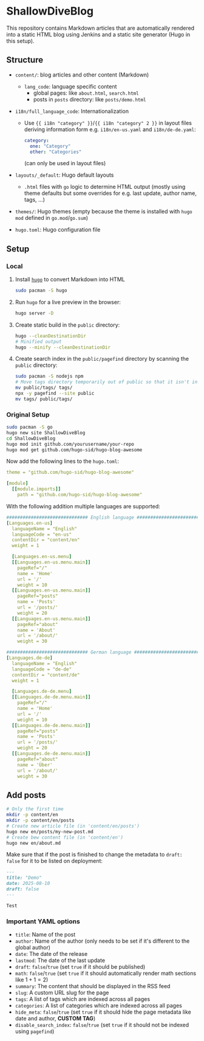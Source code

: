 # ShallowDiveBlog

This repository contains Markdown articles that are automatically rendered into a static HTML blog using Jenkins and a static site generator (Hugo in this setup).

## Structure

- `content/`: blog articles and other content (Markdown)
  - `lang_code`: language specific content
    - global pages: like `about.html`, `search.html`
    - posts in `posts` directory: like `posts/demo.html`
- `i18n/full_language_code`: Internationalization
  - Use `{{ i18n "category" }}`/`{{ i18n "category" 2 }}` in layout files deriving information form e.g. `i18n/en-us.yaml` and `i18n/de-de.yaml`:

    ```yaml
    category:
      one: "Category"
      other: "Categories"
    ```

    (can only be used in layout files)

- `layouts/_default`: Hugo default layouts
  - `.html` files with `go` logic to determine HTML output (mostly using theme defaults but some overrides for e.g. last update, author name, tags, ...)
- `themes/`: Hugo themes (empty because the theme is installed with `hugo mod` defined in `go.mod`/`go.sum`)
- `hugo.toml`: Hugo configuration file

## Setup

### Local

1. Install [`hugo`](https://gohugo.io/) to convert Markdown into HTML

   ```sh
   sudo pacman -S hugo
   ```

2. Run `hugo` for a live preview in the browser:

   ```sh
   hugo server -D
   ```

3. Create static build in the `public` directory:

   ```sh
   hugo --cleanDestinationDir
   # Minified output
   hugo --minify --cleanDestinationDir
   ```

4. Create search index in the `public/pagefind` directory by scanning the `public` directory:

   ```sh
   sudo pacman -S nodejs npm
   # Move tags directory temporarily out of public so that it isn't indexed
   mv public/tags/ tags/
   npx -y pagefind --site public
   mv tags/ public/tags/
   ```

### Original Setup

```sh
sudo pacman -S go
hugo new site ShallowDiveBlog
cd ShallowDiveBlog
hugo mod init github.com/yourusername/your-repo
hugo mod get github.com/hugo-sid/hugo-blog-awesome
```

Now add the following lines to the `hugo.toml`:

```yaml
theme = "github.com/hugo-sid/hugo-blog-awesome"

[module]
  [[module.imports]]
    path = "github.com/hugo-sid/hugo-blog-awesome"
```

With the following addition multiple languages are supported:

```yaml
############################## English language ################################
[Languages.en-us]
  languageName = "English"
  languageCode = "en-us"
  contentDir = "content/en"
  weight = 1

  [Languages.en-us.menu]
  [[Languages.en-us.menu.main]]
    pageRef="/"
    name = 'Home'
    url = '/'
    weight = 10
  [[Languages.en-us.menu.main]]
    pageRef="posts"
    name = 'Posts'
    url = '/posts/'
    weight = 20
  [[Languages.en-us.menu.main]]
    pageRef="about"
    name = 'About'
    url = '/about/'
    weight = 30

############################## German language ################################
[Languages.de-de]
  languageName = "English"
  languageCode = "de-de"
  contentDir = "content/de"
  weight = 1

  [Languages.de-de.menu]
  [[Languages.de-de.menu.main]]
    pageRef="/"
    name = 'Home'
    url = '/'
    weight = 10
  [[Languages.de-de.menu.main]]
    pageRef="posts"
    name = 'Posts'
    url = '/posts/'
    weight = 20
  [[Languages.de-de.menu.main]]
    pageRef="about"
    name = 'Über'
    url = '/about/'
    weight = 30
```

## Add posts

```sh
# Only the first time
mkdir -p content/en
mkdir -p content/en/posts
# Create new article file (in 'content/en/posts')
hugo new en/posts/my-new-post.md
# Create bew content file (in 'content/en')
hugo new en/about.md
```

Make sure that if the post is finished to change the metadata to `draft: false` for it to be listed on deployment:

```markdown
---
title: "Demo"
date: 2025-08-10
draft: false
---

Test
```

### Important YAML options

- `title`: Name of the post
- `author`: Name of the author (only needs to be set if it's different to the global author)
- `date`: The date of the release
- `lastmod`: The date of the last update
- `draft`: `false`/`true` (set `true` if it should be published)
- `math`: `false`/`true` (set `true` if it should automatically render math sections like $1+1=2$)
- `summary`: The content that should be displayed in the RSS feed
- `slug`: A custom URL slug for the page
- `tags`: A list of tags which are indexed across all pages
- `categories`: A list of categories which are indexed across all pages
- `hide_meta`: `false`/`true` (set `true` if it should hide the page metadata like date and author, **CUSTOM TAG**)
- `disable_search_index`: `false`/`true` (set `true` if it should not be indexed using `pagefind`)
